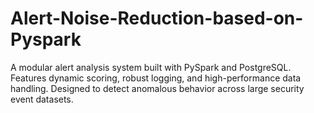 # Alert-Noise-Reduction-based-on-Pyspark
A modular alert analysis system built with PySpark and PostgreSQL. Features dynamic scoring, robust logging, and high-performance data handling. Designed to detect anomalous behavior across large security event datasets.
